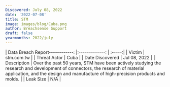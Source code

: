 ```yaml
---
Discovered: July 08, 2022
date: '2022-07-08'
title: STM
image: images/blog/Cuba.png
author: Breachsense Support
draft: false
yearmonths: 2022/july
---
```


| Data Breach Report------------:     |:-------------:    | :-----:|
| Victim      | stm.com.tw      | 
| Threat Actor      | Cuba      | 
| Date Discovered      | Jul 08, 2022      | 
| Description      |  Over the past 50 years, STM have been actively studying the research and development of connectors, the research of material application, and the design and manufacture of high-precision products and molds.     | 
| Leak Size      | N/A      | 

